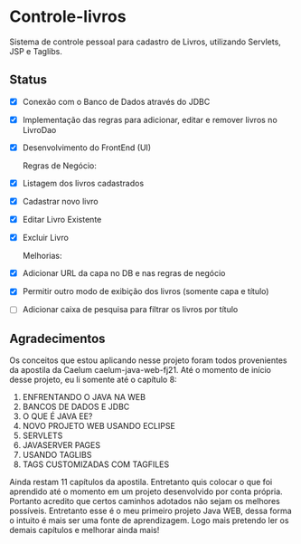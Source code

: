 # Controle-livros
 Sistema de controle pessoal para cadastro de Livros, utilizando Servlets, JSP e Taglibs.

## Status
- [x] Conexão com o Banco de Dados através do JDBC
- [x] Implementação das regras para adicionar, editar e remover livros no LivroDao
- [x] Desenvolvimento do FrontEnd (UI)
   
   Regras de Negócio:
- [x] Listagem dos livros cadastrados
- [x] Cadastrar novo livro
- [x] Editar Livro Existente
- [x] Excluir Livro
   
   Melhorias:
- [x] Adicionar URL da capa no DB e nas regras de negócio
- [x] Permitir outro modo de exibição dos livros (somente capa e título)
- [ ] Adicionar caixa de pesquisa para filtrar os livros por título


## Agradecimentos
Os conceitos que estou aplicando nesse projeto foram todos provenientes da apostila da Caelum caelum-java-web-fj21. Até o momento de início desse projeto, eu li somente até o capítulo 8:
1. ENFRENTANDO	O	JAVA	NA	WEB
2. BANCOS	DE	DADOS	E	JDBC
3. O	QUE	É	JAVA	EE?
4. NOVO	PROJETO	WEB	USANDO	ECLIPSE
5. SERVLETS
6. JAVASERVER	PAGES
7. USANDO	TAGLIBS
8. TAGS	CUSTOMIZADAS	COM	TAGFILES

Ainda restam 11 capítulos da apostila. Entretanto quis colocar o que foi aprendido até o momento em um projeto desenvolvido por conta própria. Portanto acredito que certos caminhos adotados não sejam os melhores possíveis. Entretanto esse é o meu primeiro projeto Java WEB, dessa forma o intuito é mais ser uma fonte de aprendizagem. Logo mais pretendo ler os demais capítulos e melhorar ainda mais! 
